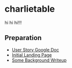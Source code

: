 # charlietable

hi hi hi!!!

## Preparation

* [User Story Google Doc](https://goo.gl/iJyRy2)
* [Initial Landing Page](https://charlietable.bitballoon.com)
* [Some Background Writeup](https://jihjihk.herokuapp.com/projects/week7)
